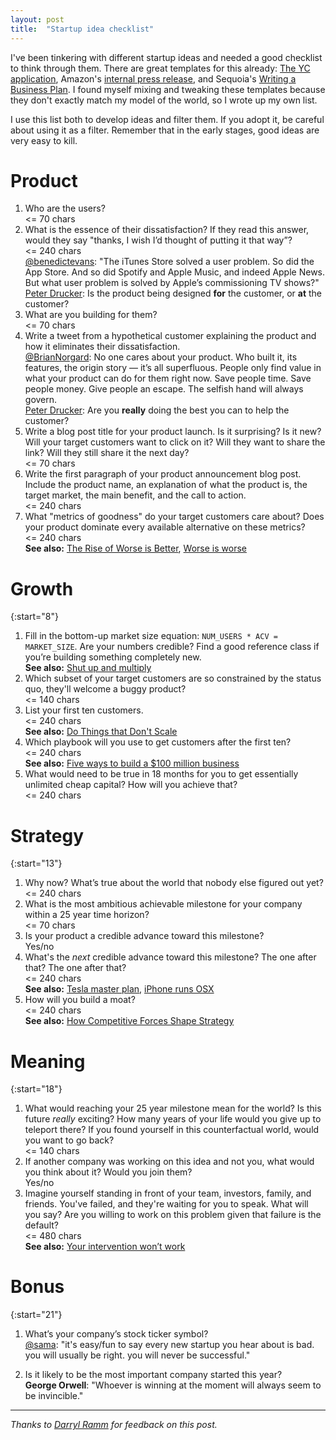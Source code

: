 ```yaml
---
layout: post
title:  "Startup idea checklist"
---
```


I've been tinkering with different startup ideas and needed a good
checklist to think through them. There are great templates for this
already: [The YC application][], Amazon's [internal press release][],
and Sequoia's [Writing a Business Plan][]. I found myself mixing and
tweaking these templates because they don't exactly match my model of
the world, so I wrote up my own list.

[The YC application]: https://apply.ycombinator.com/
[internal press release]: https://www.quora.com/What-is-Amazons-approach-to-product-development-and-product-management/answer/Ian-McAllister
[Writing a Business Plan]: https://www.sequoiacap.com/article/writing-a-business-plan/
[Zero to One]: https://www.amazon.com/Zero-Notes-Start-Ups-Build-Future/dp/0753555190/

I use this list both to develop ideas and filter them. If you adopt
it, be careful about using it as a filter. Remember that in the early
stages, good ideas are very easy to kill.

# Product

1. Who are the users?
   <br/><span class="annotation"><= 70 chars</span>
1. What is the essence of their dissatisfaction? If they read this
   answer, would they say "thanks, I wish I’d thought of putting it
   that way”?
   <br/><span class="annotation"><= 240 chars</span>
   <br/><span class="annotation">[@benedictevans][]: "The iTunes Store
   solved a user problem. So did the App Store. And so did Spotify and
   Apple Music, and indeed Apple News. But what user problem is solved
   by Apple’s commissioning TV shows?"</span>
   <br/><span class="annotation">[Peter Drucker][]: Is the product
   being designed __for__ the customer, or __at__ the customer?</span>
1. What are you building for them?
   <br/><span class="annotation"><= 70 chars</span>
1. Write a tweet from a hypothetical customer explaining the product
   and how it eliminates their dissatisfaction.
   <br/><span class="annotation">[@BrianNorgard][]: No one cares
   about your product. Who built it, its features, the origin story —
   it’s all superfluous. People only find value in what your product
   can do for them right now. Save people time. Save people money.
   Give people an escape. The selfish hand will always govern.</span>
   <br/><span class="annotation">[Peter Drucker][]: Are you __really__
   doing the best you can to help the customer?</span>
1. Write a blog post title for your product launch. Is it
   surprising? Is it new? Will your target customers want to click on
   it? Will they want to share the link? Will they still share it the
   next day?
   <br/><span class="annotation"><= 70 chars</span>
1. Write the first paragraph of your product announcement blog post.
   Include the product name, an explanation of what the product is,
   the target market, the main benefit, and the call to action.
   <br/><span class="annotation"><= 240 chars</span>
1. What "metrics of goodness" do your target customers care about?
   Does your product dominate every available alternative on these
   metrics?
   <br/><span class="annotation"><= 240 chars</span>
   <br/><span class="annotation">__See also:__ [The Rise of Worse is Better][],
   [Worse is worse][]</span>

[@sama]: https://twitter.com/sama/status/571733273996488704
[@benedictevans]: https://twitter.com/benedictevans/status/1110538673873805314
[Peter Drucker]: https://www.amazon.com/Effective-Executive-Definitive-Harperbusiness-Essentials/dp/0060833459/
[@BrianNorgard]: https://twitter.com/BrianNorgard/status/1110915013085028353
[The Rise of Worse is Better]: https://www.jwz.org/doc/worse-is-better.html
[Worse is worse]: https://www.artima.com/weblogs/viewpost.jsp?thread=24807

# Growth

{:start="8"}

1. Fill in the bottom-up market size equation: `NUM_USERS * ACV =
   MARKET_SIZE`. Are your numbers credible? Find a good reference
   class if you’re building something completely new.
   <br/><span class="annotation">__See also:__ [Shut up and multiply][]</span>
1. Which subset of your target customers are so constrained by the
   status quo, they'll welcome a buggy product?
   <br/><span class="annotation"><= 140 chars</span>
1. List your first ten customers.
   <br/><span class="annotation"><= 240 chars</span>
   <br/><span class="annotation">__See also:__ [Do Things that Don't Scale][]</span>
1. Which playbook will you use to get customers after the first ten?
   <br/><span class="annotation"><= 240 chars</span>
   <br/><span class="annotation">__See also:__ [Five ways to build a $100 million business][]</span>
1. What would need to be true in 18 months for you to get essentially
   unlimited cheap capital? How will you achieve that?
   <br/><span class="annotation"><= 240 chars</span>
   
[Shut up and multiply]: https://wiki.lesswrong.com/wiki/Shut_up_and_multiply
[Five ways to build a $100 million business]: http://christophjanz.blogspot.com/2014/10/five-ways-to-build-100-million-business.html
[Do Things that Don't Scale]: http://paulgraham.com/ds.html

# Strategy

{:start="13"}

1. Why now? What’s true about the world that nobody else figured out
   yet?
   <br/><span class="annotation"><= 240 chars</span>
1. What is the most ambitious achievable milestone for your company
   within a 25 year time horizon?
   <br/><span class="annotation"><= 70 chars</span>
1. Is your product a credible advance toward this milestone?
   <br/><span class="annotation">Yes/no</span>
1. What's the _next_ credible advance toward this milestone? The one
   after that? The one after that?
   <br/><span class="annotation"><= 240 chars</span>
   <br/><span class="annotation">__See also:__ [Tesla master plan][],
   [iPhone runs OSX][]</span>
1. How will you build a moat?
   <br/><span class="annotation"><= 240 chars</span>
   <br/><span class="annotation">__See also:__ [How Competitive Forces Shape Strategy][]</span>
   
[Tesla master plan]: https://twitter.com/spakhm/status/1111411471869595648
[iPhone runs OSX]: https://twitter.com/stevesi/status/1111092932252041216
[How Competitive Forces Shape Strategy]: https://hbr.org/1979/03/how-competitive-forces-shape-strategy
   
# Meaning

{:start="18"}

1. What would reaching your 25 year milestone mean for the world? Is
   this future _really_ exciting? How many years of your life would you
   give up to teleport there? If you found yourself in this
   counterfactual world, would you want to go back?
   <br/><span class="annotation"><= 140 chars</span>
1. If another company was working on this idea and not you, what would
   you think about it? Would you join them?
   <br/><span class="annotation">Yes/no</span>
1. Imagine yourself standing in front of your team, investors, family,
   and friends. You've failed, and they're waiting for you to speak.
   What will you say? Are you willing to work on this problem given
   that failure is the default?
   <br/><span class="annotation"><= 480 chars</span>
   <br/><span class="annotation">__See also:__ [Your intervention won’t work][]</span>
   
[Your intervention won’t work]: https://twitter.com/statsepi/status/1021334815822548992

# Bonus

{:start="21"}

1. What’s your company’s stock ticker symbol?
<br/><span class="annotation">[@sama][]: "it's easy/fun to say every
new startup you hear about is bad. you will usually be right. you will
never be successful."</span>

1. Is it likely to be the most important company started this year?
<br/><span class="annotation">__George Orwell__: "Whoever is winning
at the moment will always seem to be invincible."</span>

---

_Thanks to [Darryl Ramm][] for feedback on this post._

[Darryl Ramm]: https://twitter.com/darryl_ramm/status/1111829084202397696

